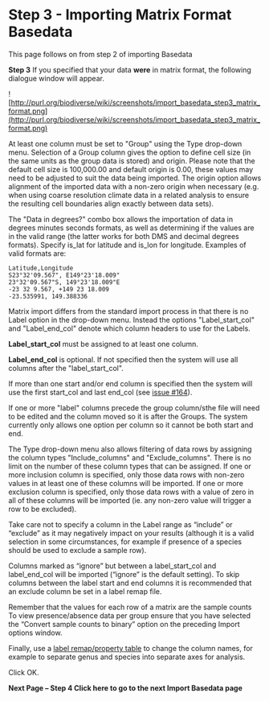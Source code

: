 # Step 3 - Importing Matrix Format Basedata #

This page follows on from step 2 of importing Basedata

**Step 3**  If you specified that your data **were** in matrix format, the following dialogue window will appear.

![http://purl.org/biodiverse/wiki/screenshots/import_basedata_step3_matrix_format.png](http://purl.org/biodiverse/wiki/screenshots/import_basedata_step3_matrix_format.png)

At least one column must be set to "Group" using the Type drop-down menu. Selection of a Group column gives the option to define cell size (in the same units as the group data is stored) and origin. Please note that the default cell size is 100,000.00 and default origin is 0.00, these values may need to be adjusted to suit the data being imported.  The origin option allows alignment of the imported data with a non-zero origin when necessary (e.g. when using coarse resolution climate data in a related analysis to ensure the resulting cell boundaries align exactly between data sets).

The "Data in degrees?" combo box allows the importation of data in degrees minutes seconds formats, as well as determining if the values are in the valid range (the latter works for both DMS and decimal degrees formats). Specify is_lat for latitude and is_lon for longitude. Examples of valid formats are:
```
Latitude,Longitude
S23°32'09.567", E149°23'18.009"
23°32'09.567"S, 149°23'18.009"E
-23 32 9.567, +149 23 18.009
-23.535991, 149.388336
```

Matrix import differs from the standard import process in that there is no Label option in the drop-down menu.  Instead the options "Label_start_col" and "Label_end_col" denote which column headers to use for the Labels.

**Label_start_col** must be assigned to at least one column.

**Label_end_col** is optional. If not specified then the system will use all columns after the "label_start_col".

If more than one start and/or end column is specified then the system will use the first start_col and last end_col (see [issue #164](/shawnlaffan/biodiverse/issues/164)).

If one or more "label" columns precede the group column/sthe file will need to be edited and the column moved so it is after the Groups.  The system currently only allows one option per column so it cannot be both start and end.

The Type drop-down menu also allows filtering of data rows by assigning the column types "Include_columns" and "Exclude_columns". There is no limit on the number of these column types that can be assigned. If one or more inclusion column is specified, only those data rows with non-zero values in at least one of these columns will be imported. If one or more exclusion column is specified, only those data rows with a value of zero in all of these columns will be imported (ie. any non-zero value will trigger a row to be excluded).

Take care not to specify a column in the Label range as “include” or “exclude” as it may negatively impact on your results (although it is a valid selection in some circumstances, for example if presence of a species should be used to exclude a sample row).

Columns marked as “ignore” but between a label_start_col and label_end_col will be imported (“ignore” is the default setting).  To skip columns between the label start and end columns it is recommended that an exclude column be set in a label remap file.

Remember that the values for each row of a matrix are the sample counts To view presence/absence data per group ensure that you have selected the “Convert sample counts to binary” option on the preceding Import options window.

Finally, use a [label remap/property table](DataStructures#element-property-tables) to change the column names, for example to separate genus and species into separate axes for analysis.

Click OK.

**Next Page – Step 4 Click here to go to the next Import Basedata page**